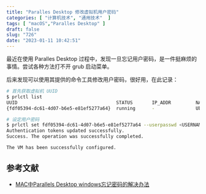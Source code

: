 ```yaml
---
title: "Paralles Desktop 修改虚拟机用户密码"
categories: [ "计算机技术", "通用技术"  ]
tags: [ "macOS","Paralles Desktop" ]
draft: false
slug: "726"
date: "2023-01-11 10:42:51"
---
```


最近在使用 Paralles Desktop 过程中，发现一旦忘记用户密码，是一件挺麻烦的事情。尝试各种方法打不开 grub 启动菜单。

后来发现可以使用其提供的命令工具修改用户密码，很好用，在此记录：

```bash
# 首先获取虚拟机 UUID
$ prlctl list
UUID                                    STATUS       IP_ADDR         NAME
{fdf05394-dc61-4d07-b6e5-e81ef5277a64}  running      -               Ubuntu 22.04 ARM64

# 设定用户密码
$ prlctl set fdf05394-dc61-4d07-b6e5-e81ef5277a64 --userpasswd <USERNAME>:<PASSWORD>
Authentication tokens updated successfully.
Success. The operation was successfully completed.

The VM has been successfully configured.
```

## 参考文献

- [ MAC中Parallels Desktop windows忘记密码的解决办法](https://www.cnblogs.com/luojinping/p/3336350.html)